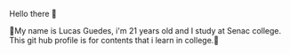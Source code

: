 Hello there 👋

👾My name is Lucas Guedes, i'm 21 years old and I study at Senac college. 
  This git hub profile is for contents that i learn in college.👾

